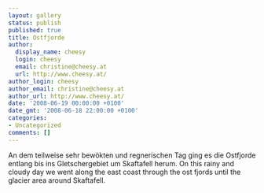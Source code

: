 ```yaml
---
layout: gallery
status: publish
published: true
title: Ostfjorde
author:
  display_name: cheesy
  login: cheesy
  email: christine@cheesy.at
  url: http://www.cheesy.at/
author_login: cheesy
author_email: christine@cheesy.at
author_url: http://www.cheesy.at/
date: '2008-06-19 00:00:00 +0100'
date_gmt: '2008-06-18 22:00:00 +0100'
categories:
- Uncategorized
comments: []
---
```

<!--:de-->An dem teilweise sehr bewökten und regnerischen Tag ging es die Ostfjorde entlang bis ins Gletschergebiet um Skaftafell herum.
<!--:--><!--:en-->On this rainy and cloudy day we went along the east coast through the ost fjords until the glacier area around Skaftafell.
<!--:-->
